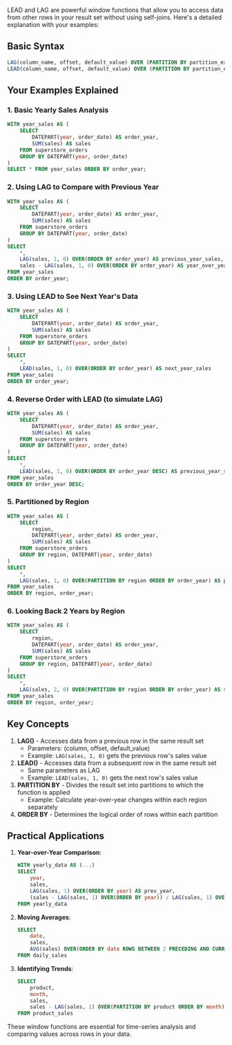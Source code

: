 LEAD and LAG are powerful window functions that allow you to access data from other rows in your result set without using self-joins. Here's a detailed explanation with your examples:

## Basic Syntax

```SQL
LAG(column_name, offset, default_value) OVER (PARTITION BY partition_expression ORDER BY sort_expression)
LEAD(column_name, offset, default_value) OVER (PARTITION BY partition_expression ORDER BY sort_expression)
```

## Your Examples Explained

### 1. Basic Yearly Sales Analysis

```SQL
WITH year_sales AS (
    SELECT
        DATEPART(year, order_date) AS order_year,
        SUM(sales) AS sales
    FROM superstore_orders
    GROUP BY DATEPART(year, order_date)
)
SELECT * FROM year_sales ORDER BY order_year;
```

### 2. Using LAG to Compare with Previous Year

```SQL
WITH year_sales AS (
    SELECT
        DATEPART(year, order_date) AS order_year,
        SUM(sales) AS sales
    FROM superstore_orders
    GROUP BY DATEPART(year, order_date)
)
SELECT
    *,
    LAG(sales, 1, 0) OVER(ORDER BY order_year) AS previous_year_sales,
    sales - LAG(sales, 1, 0) OVER(ORDER BY order_year) AS year_over_year_growth
FROM year_sales
ORDER BY order_year;
```

### 3. Using LEAD to See Next Year's Data

```SQL
WITH year_sales AS (
    SELECT
        DATEPART(year, order_date) AS order_year,
        SUM(sales) AS sales
    FROM superstore_orders
    GROUP BY DATEPART(year, order_date)
)
SELECT
    *,
    LEAD(sales, 1, 0) OVER(ORDER BY order_year) AS next_year_sales
FROM year_sales
ORDER BY order_year;
```

### 4. Reverse Order with LEAD (to simulate LAG)

```SQL
WITH year_sales AS (
    SELECT
        DATEPART(year, order_date) AS order_year,
        SUM(sales) AS sales
    FROM superstore_orders
    GROUP BY DATEPART(year, order_date)
)
SELECT
    *,
    LEAD(sales, 1, 0) OVER(ORDER BY order_year DESC) AS previous_year_sales
FROM year_sales
ORDER BY order_year DESC;
```

### 5. Partitioned by Region

```SQL
WITH year_sales AS (
    SELECT
        region,
        DATEPART(year, order_date) AS order_year,
        SUM(sales) AS sales
    FROM superstore_orders
    GROUP BY region, DATEPART(year, order_date)
)
SELECT
    *,
    LAG(sales, 1, 0) OVER(PARTITION BY region ORDER BY order_year) AS prev_year_sales
FROM year_sales
ORDER BY region, order_year;
```

### 6. Looking Back 2 Years by Region

```SQL
WITH year_sales AS (
    SELECT
        region,
        DATEPART(year, order_date) AS order_year,
        SUM(sales) AS sales
    FROM superstore_orders
    GROUP BY region, DATEPART(year, order_date)
)
SELECT
    *,
    LAG(sales, 2, 0) OVER(PARTITION BY region ORDER BY order_year) AS sales_two_years_ago
FROM year_sales
ORDER BY region, order_year;
```

## Key Concepts

1. **LAG()** - Accesses data from a previous row in the same result set
    - Parameters: (column, offset, default_value)
    - Example: `LAG(sales, 1, 0)` gets the previous row's sales value
2. **LEAD()** - Accesses data from a subsequent row in the same result set
    - Same parameters as LAG
    - Example: `LEAD(sales, 1, 0)` gets the next row's sales value
3. **PARTITION BY** - Divides the result set into partitions to which the function is applied
    - Example: Calculate year-over-year changes within each region separately
4. **ORDER BY** - Determines the logical order of rows within each partition

## Practical Applications

1. **Year-over-Year Comparison**:
    
    ```SQL
    WITH yearly_data AS (...)
    SELECT
        year,
        sales,
        LAG(sales, 1) OVER(ORDER BY year) AS prev_year,
        (sales - LAG(sales, 1) OVER(ORDER BY year)) / LAG(sales, 1) OVER(ORDER BY year) * 100 AS yoy_growth_pct
    FROM yearly_data
    ```
    
2. **Moving Averages**:
    
    ```SQL
    SELECT
        date,
        sales,
        AVG(sales) OVER(ORDER BY date ROWS BETWEEN 2 PRECEDING AND CURRENT ROW) AS moving_avg
    FROM daily_sales
    ```
    
3. **Identifying Trends**:
    
    ```SQL
    SELECT
        product,
        month,
        sales,
        sales - LAG(sales, 1) OVER(PARTITION BY product ORDER BY month) AS monthly_change
    FROM product_sales
    ```
    

These window functions are essential for time-series analysis and comparing values across rows in your data.
